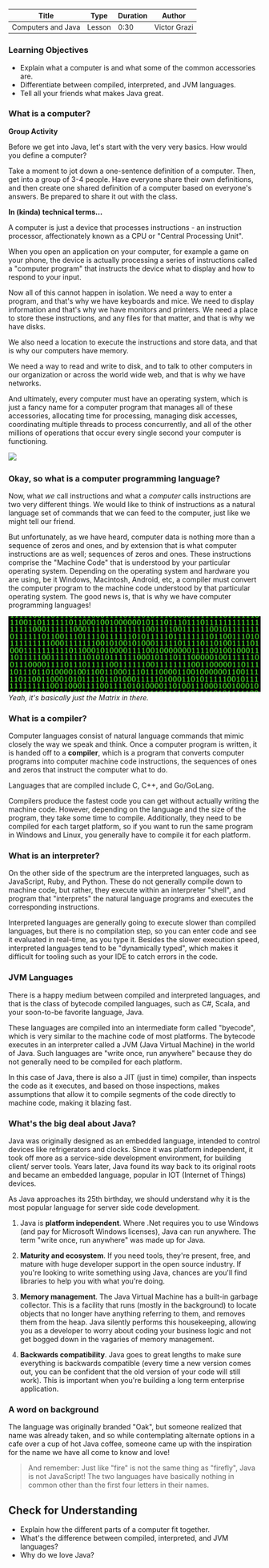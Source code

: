 | Title       | Type   | Duration | Author        |
| ----------- | ------ | -------- |   ----------  |
| Computers and Java | Lesson | 0:30   |  Victor Grazi |

### Learning Objectives 
- Explain what a computer is and what some of the common accessories are.
- Differentiate between compiled, interpreted, and JVM languages.
- Tell all your friends what makes Java great.

### What is a computer?

**Group Activity**

Before we get into Java, let's start with the very very basics. How would you define a computer? 

Take a moment to jot down a one-sentence definition of a computer. Then, get into a group of 3-4 people. Have everyone share their own definitions, and then create one shared definition of a computer based on everyone's answers. Be prepared to share it out with the class.

**In (kinda) technical terms...**

A computer is just a device that processes instructions - an instruction processor, affectionately known as a CPU or "Central Processing Unit".

When you open an application on your computer, for example a game on your phone, the device is actually processing a series of instructions called a "computer program" that instructs the device what to display and how to respond to your input.

Now all of this cannot happen in isolation. We need a way to enter a program, and that's why we have keyboards and mice. We need to display information and that's why we have monitors and printers. We need a place to store these instructions, and any files for that matter, and that is why we have disks.

We also need a location to execute the instructions and store data, and that is why our computers have memory.

We need a way to read and write to disk, and to talk to other computers in our organization or across the world wide web, and that is why we have networks.

And ultimately, every computer must have an operating system, which is just a fancy name for a computer program that manages all of these accessories, allocating time for processing, managing disk accesses, coordinating multiple threads to process concurrently, and all of the other millions of operations that occur every single second your computer is functioning.

<img src="https://cdn-images-1.medium.com/max/1600/1*rk1o0WQWtR1tEGcsEMIpEQ.png"/>

### Okay, so what is a computer programming language?

Now, what *we* call instructions and what a *computer* calls instructions are two very different things. We would like to think of instructions as a natural language set of commands that we can feed to the computer, just like we might tell our friend. 

But unfortunately, as we have heard, computer data is nothing more than a sequence of zeros and ones, and by extension that is what computer instructions are as well; sequences of zeros and ones. These instructions comprise the "Machine Code" that is understood by your particular operating system. Depending on the operating system and hardware you are using, be it Windows, Macintosh, Android, etc, a compiler must convert the computer program to the machine code understood by that particular operating system. The good news is, that is why we have computer programming languages!

![](/computers-and-java-lesson/0s-and-1s.jpeg)
*Yeah, it's basically just the Matrix in there.*

### What is a compiler?

Computer languages consist of natural language commands that mimic closely the way we speak and think. Once a computer program is written, it is handed off to a **compiler**, which is a program that converts computer programs into computer machine code instructions, the sequences of ones and zeros that instruct the computer what to do. 

Languages that are compiled include C, C++, and Go/GoLang.

Compilers produce the fastest code you can get without actually writing the machine code. However, depending on the language and the size of the program, they take some time to compile. Additionally, they need to be compiled for each target platform, so if you want to run the same program in Windows and Linux, you generally have to compile it for each platform.   

### What is an interpreter?

On the other side of the spectrum are the interpreted languages, such as JavaScript, Ruby, and Python. These do not generally compile down to machine code, but rather, they execute within an interpreter "shell", and program that "interprets" the natural language programs and executes the corresponding instructions.

Interpreted languages are generally going to execute slower than compiled languages, but there is no compilation step, so you can enter code and see it evaluated in real-time, as you type it. Besides the slower execution speed, interpreted languages tend to be "dynamically typed", which makes it difficult for tooling such as your IDE to catch errors in the code. 

### JVM Languages

There is a happy medium between compiled and interpreted languages, and that is the class of bytecode compiled languages, such as C#, Scala, and your soon-to-be favorite language, Java. 

These languages are compiled into an intermediate form called "byecode", which is very similar to the machine code of most platforms. The bytecode executes in an interpreter called a JVM (Java Virtual Machine) in the world of Java. Such languages are "write once, run anywhere" because they do not generally need to be compiled for each platform.

In this case of Java, there is also a JIT (just in time) compiler, than inspects the code as it executes, and based on those inspections, makes assumptions that allow it to compile segments of the code directly to machine code, making it blazing fast.

### What's the big deal about Java?

Java was originally designed as an embedded language, intended to control devices like refrigerators and clocks. Since it was platform independent, it took off more as a service-side development environment, for building client/ server tools. Years later, Java found its way back to its original roots and became an embedded language, popular in IOT (Internet of Things) devices. 

As Java approaches its 25th birthday, we should understand why it is the most popular language for server side code development.

1. Java is **platform independent**. Where .Net requires you to use Windows (and pay for Microsoft Windows licenses), Java can run anywhere. The term "write once, run anywhere" was made up for Java.

2. **Maturity and ecosystem**. If you need tools, they're present, free, and mature with huge developer support in the open source industry. If you're looking to write something using Java, chances are you'll find libraries to help you with what you're doing.

3. **Memory management**. The Java Virtual Machine has a built-in garbage collector. This is a facility that runs (mostly in the background) to locate objects that no longer have anything referring to them, and removes them from the heap. Java silently performs this housekeeping, allowing you as a developer to worry about coding your business logic and not get bogged down in the vagaries of memory management. 

4. **Backwards compatibility**. Java goes to great lengths to make sure everything is backwards compatible (every time a new version comes out, you can be confident that the old version of your code will still work). This is important when you're building a long term enterprise application.

### A word on background

The language was originally branded "Oak", but someone realized that name was already taken, and so while contemplating alternate options in a cafe over a cup of hot Java coffee, someone came up with the inspiration for the name we have all come to know and love!

> And remember: Just like "fire" is not the same thing as "firefly", Java is not JavaScript! The two languages have basically nothing in common other than the first four letters in their names.

## Check for Understanding

- Explain how the different parts of a computer fit together.
- What's the difference between compiled, interpreted, and JVM languages?
- Why do we love Java? 

